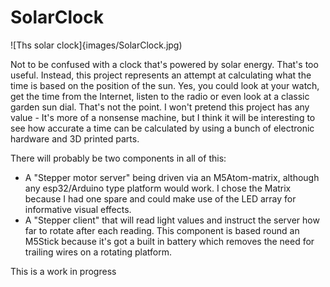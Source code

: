 # SolarClock
![Ths solar clock]{images/SolarClock.jpg)

Not to be confused with a clock that's powered by solar energy. That's too useful. Instead, this project represents an attempt at calculating what the time is based on the position of the sun. Yes, you could look at your watch, get the time from the Internet, listen to the radio or even look at a classic garden sun dial. That's not the point. I won't pretend this project has any value - It's more of a nonsense machine, but I think it will be interesting to see how accurate a time can be calculated by using a bunch of electronic hardware and 3D printed parts.
 
There will probably be two components in all of this:
- A "Stepper motor server" being driven via an M5Atom-matrix, although any esp32/Arduino type platform would work. I chose the Matrix because I had one spare and could make use of the LED array for informative visual effects.
- A "Stepper client" that will read light values and instruct the server how far to rotate after each reading. This component is based round an M5Stick because it's got a built in battery which removes the need for trailing wires on a rotating platform.

This is a work in progress
